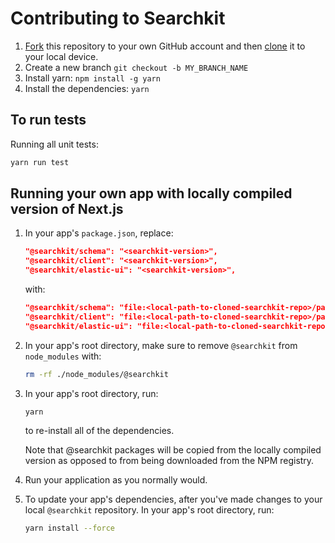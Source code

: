# Contributing to Searchkit

1. [Fork](https://help.github.com/articles/fork-a-repo/) this repository to your own GitHub account and then [clone](https://help.github.com/articles/cloning-a-repository/) it to your local device.
2. Create a new branch `git checkout -b MY_BRANCH_NAME`
3. Install yarn: `npm install -g yarn`
4. Install the dependencies: `yarn`

## To run tests

Running all unit tests:

```sh
yarn run test
```

## Running your own app with locally compiled version of Next.js

1. In your app's `package.json`, replace:

   ```json
   "@searchkit/schema": "<searchkit-version>",
   "@searchkit/client": "<searchkit-version>",
   "@searchkit/elastic-ui": "<searchkit-version>",

   ```

   with:

   ```json
   "@searchkit/schema": "file:<local-path-to-cloned-searchkit-repo>/packages/searchkit-schema",
   "@searchkit/client": "file:<local-path-to-cloned-searchkit-repo>/packages/searchkit-client",
   "@searchkit/elastic-ui": "file:<local-path-to-cloned-searchkit-repo>/packages/searchkit-elastic-ui",
   ```

2. In your app's root directory, make sure to remove `@searchkit` from `node_modules` with:

   ```sh
   rm -rf ./node_modules/@searchkit
   ```

3. In your app's root directory, run:

   ```sh
   yarn
   ```

   to re-install all of the dependencies.

   Note that @searchkit packages will be copied from the locally compiled version as opposed to from being downloaded from the NPM registry.

4. Run your application as you normally would.

5. To update your app's dependencies, after you've made changes to your local `@searchkit` repository. In your app's root directory, run:

   ```sh
   yarn install --force
   ```